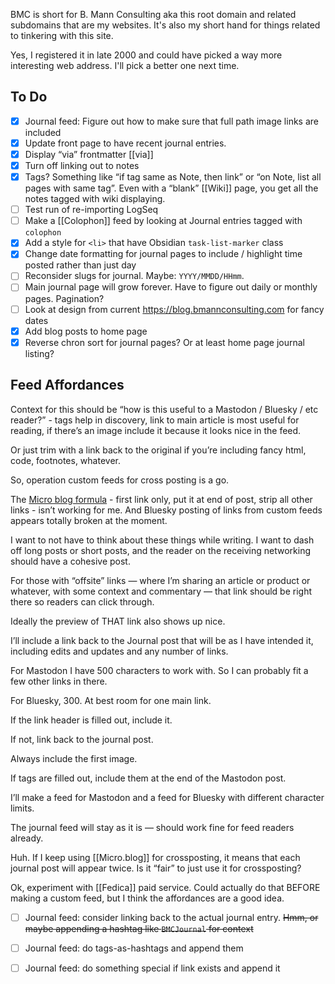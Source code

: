 ---
---
BMC is short for B. Mann Consulting aka this root domain and related subdomains that are my websites. It's also my short hand for things related to tinkering with this site.

Yes, I registered it in late 2000 and could have picked a way more interesting web address. I'll pick a better one next time.

## To Do

<style>
	li {
		list-style-type: none;
	}
	.task-list-item-checkbox {
		margin-right: 5px;
	}
</style>

- [x] Journal feed: Figure out how to make sure that full path image links are included
- [x] Update front page to have recent journal entries. 
- [x] Display “via” frontmatter [[via]]
- [x] Turn off linking out to notes
- [x] Tags? Something like “if tag same as Note, then link” or “on Note, list all pages with same tag”. Even with a “blank” [[Wiki]] page, you get all the notes tagged with wiki displaying. 
- [ ] Test run of re-importing LogSeq
- [ ] Make a [[Colophon]] feed by looking at Journal entries tagged with `colophon`
- [x] Add a style for `<li>` that have Obsidian `task-list-marker` class
- [x] Change date formatting for journal pages to include / highlight time posted rather than just day
- [ ] Reconsider slugs for journal. Maybe: `YYYY/MMDD/HHmm`.
- [ ] Main journal page will grow forever. Have to figure out daily or monthly pages. Pagination?
- [ ] Look at design from current <https://blog.bmannconsulting.com> for fancy dates 
- [x] Add blog posts to home page 
- [x] Reverse chron sort for journal pages? Or at least home page journal listing?

## Feed Affordances

Context for this should be “how is this useful to a Mastodon / Bluesky / etc reader?” - tags help in discovery, link to main article is most useful for reading, if there’s an image include it because it looks nice in the feed.

Or just trim with a link back to the original if you’re including fancy html, code, footnotes, whatever. 

So, operation custom feeds for cross posting is a go.

The [Micro blog formula](https://help.micro.blog/t/cross-posting-to-twitter-medium-mastodon-and-more/85) - first link only, put it at end of post, strip all other links - isn’t working for me. And Bluesky posting of links from custom feeds appears totally broken at the moment.

I want to not have to think about these things while writing. I want to dash off long posts or short posts, and the reader on the receiving networking should have a cohesive post. 

For those with “offsite” links — where I’m sharing an article or product or whatever, with some context and commentary — that link should be right there so readers can click through. 

Ideally the preview of THAT link also shows up nice. 

I’ll include a link back to the Journal post that will be as I have intended it, including edits and updates and any number of links. 

For Mastodon I have 500 characters to work with. So I can probably fit a few other links in there. 

For Bluesky, 300. At best room for one main link. 

If the link header is filled out, include it. 

If not, link back to the journal post. 

Always include the first image. 

If tags are filled out, include them at the end of the Mastodon post. 

I’ll make a feed for Mastodon and a feed for Bluesky with different character limits.

The journal feed will stay as it is — should work fine for feed readers already. 

Huh. If I keep using [[Micro.blog]] for crossposting, it means that each journal post will appear twice. Is it “fair” to just use it for crossposting? 

Ok, experiment with [[Fedica]] paid service. Could actually do that BEFORE making a custom feed, but I think the affordances are a good idea. 

- [ ] Journal feed: consider linking back to the actual journal entry. ~~Hmm, or maybe appending a hashtag like `BMCJournal` for context~~
- [ ] Journal feed: do tags-as-hashtags and append them
- [ ] Journal feed: do something special if link exists and append it


